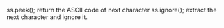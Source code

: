 ss.peek(); return the ASCII code of next character
ss.ignore(); extract the next character and ignore it.
